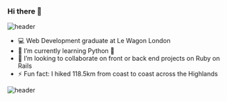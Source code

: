 ### Hi there 👋


![header](https://capsule-render.vercel.app/api?type=wave&color=gradient&height=200&section=header&text=#&fontSize=#)

- 💻 Web Development graduate at Le Wagon London
- 🌱 I’m currently learning Python 🐍
- 👯 I’m looking to collaborate on front or back end projects on Ruby on Rails
- ⚡ Fun fact: I hiked 118.5km from coast to coast across the Highlands

![header](https://capsule-render.vercel.app/api?type=wave&color=gradient&height=200&section=footer&text=#r&fontSize=#)


<!--
**Pilar-SP/Pilar-SP** is a ✨ _special_ ✨ repository because its `README.md` (this file) appears on your GitHub profile.

Here are some ideas to get you started:

- 🔭 I’m currently working on ...
- 🌱 I’m currently learning ...
- 👯 I’m looking to collaborate on ...
- 🤔 I’m looking for help with ...
- 💬 Ask me about ...
- 📫 How to reach me: ...
- 😄 Pronouns: ...
- ⚡ Fun fact: ...
-->
